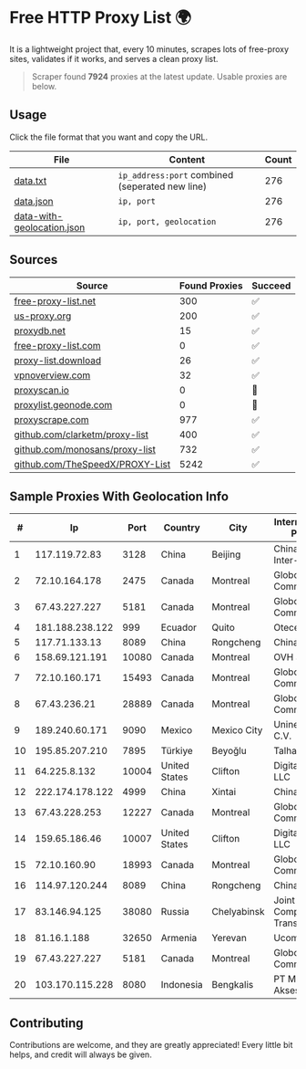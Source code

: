 
# Free HTTP Proxy List 🌍

It is a lightweight project that, every 10 minutes, scrapes lots of free-proxy sites, validates if it works, and serves a clean proxy list.


> Scraper found **7924** proxies at the latest update. Usable proxies are below.

## Usage

Click the file format that you want and copy the URL.


|File|Content|Count|
|----|-------|-----|
|[data.txt](https://raw.githubusercontent.com/themiralay/Proxy-List-World/master/data.txt)|`ip_address:port` combined (seperated new line)|276|
|[data.json](https://raw.githubusercontent.com/themiralay/Proxy-List-World/master/data.json)|`ip, port`|276|
|[data-with-geolocation.json](https://raw.githubusercontent.com/themiralay/Proxy-List-World/master/data-with-geolocation.json)|`ip, port, geolocation`|276|

## Sources

|Source|Found Proxies|Succeed|
|------|-------------|-------|
|[free-proxy-list.net](https://free-proxy-list.net)|300|✅|
|[us-proxy.org](https://www.us-proxy.org)|200|✅|
|[proxydb.net](http://proxydb.net)|15|✅|
|[free-proxy-list.com](https://free-proxy-list.com/?page=&port=&type%5B%5D=http&type%5B%5D=https&up_time=0&search=Search)|0|✅|
|[proxy-list.download](https://www.proxy-list.download/HTTP)|26|✅|
|[vpnoverview.com](https://vpnoverview.com/privacy/anonymous-browsing/free-proxy-servers)|32|✅|
|[proxyscan.io](https://www.proxyscan.io)|0|🚫|
|[proxylist.geonode.com](https://proxylist.geonode.com/api/proxy-list?limit=300&page=1&sort_by=lastChecked&sort_type=desc&protocols=http,https)|0|🚫|
|[proxyscrape.com](https://api.proxyscrape.com/v2/?request=displayproxies&protocol=http&timeout=10000&country=all&ssl=all&anonymity=all)|977|✅|
|[github.com/clarketm/proxy-list](https://raw.githubusercontent.com/clarketm/proxy-list/master/proxy-list-raw.txt)|400|✅|
|[github.com/monosans/proxy-list](https://raw.githubusercontent.com/monosans/proxy-list/main/proxies/http.txt)|732|✅|
|[github.com/TheSpeedX/PROXY-List](https://raw.githubusercontent.com/TheSpeedX/PROXY-List/master/http.txt)|5242|✅|


## Sample Proxies With Geolocation Info

|#|Ip|Port|Country|City|Internet Service Provider|
|-|--|----|-------|----|-------------------------|
|1|117.119.72.83|3128|China|Beijing|China Networks Inter-Exchange|
|2|72.10.164.178|2475|Canada|Montreal|GloboTech Communications|
|3|67.43.227.227|5181|Canada|Montreal|GloboTech Communications|
|4|181.188.238.122|999|Ecuador|Quito|Otecel S.A.|
|5|117.71.133.13|8089|China|Rongcheng|Chinanet|
|6|158.69.121.191|10080|Canada|Montreal|OVH SAS|
|7|72.10.160.171|15493|Canada|Montreal|GloboTech Communications|
|8|67.43.236.21|28889|Canada|Montreal|GloboTech Communications|
|9|189.240.60.171|9090|Mexico|Mexico City|Uninet S.A. de C.V.|
|10|195.85.207.210|7895|Türkiye|Beyoğlu|Talha Bogaz|
|11|64.225.8.132|10004|United States|Clifton|DigitalOcean, LLC|
|12|222.174.178.122|4999|China|Xintai|Chinanet|
|13|67.43.228.253|12227|Canada|Montreal|GloboTech Communications|
|14|159.65.186.46|10007|United States|Clifton|DigitalOcean, LLC|
|15|72.10.160.90|18993|Canada|Montreal|GloboTech Communications|
|16|114.97.120.244|8089|China|Rongcheng|Chinanet|
|17|83.146.94.125|38080|Russia|Chelyabinsk|Joint Stock Company TransTeleCom|
|18|81.16.1.188|32650|Armenia|Yerevan|Ucom CJSC|
|19|67.43.227.227|5181|Canada|Montreal|GloboTech Communications|
|20|103.170.115.228|8080|Indonesia|Bengkalis|PT Mega Data Akses|



## Contributing

Contributions are welcome, and they are greatly appreciated! Every
little bit helps, and credit will always be given.

